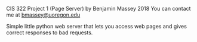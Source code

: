 CIS 322 Project 1 (Page Server) by Benjamin Massey 2018
You can contact me at bmassey@uoregon.edu

Simple little python web server that lets you access web pages and gives correct responses to bad requests.
